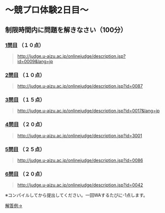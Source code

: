 # ～競プロ体験2日目～

## 制限時間内に問題を解きなさい（100分）

### [1問目](http://judge.u-aizu.ac.jp/onlinejudge/description.jsp?id=0009&lang=jp) （１０点）
>http://judge.u-aizu.ac.jp/onlinejudge/description.jsp?id=0009&lang=jp

### [2問目](http://judge.u-aizu.ac.jp/onlinejudge/description.jsp?id=0087) （１０点）
>http://judge.u-aizu.ac.jp/onlinejudge/description.jsp?id=0087

### [3問目](http://judge.u-aizu.ac.jp/onlinejudge/description.jsp?id=0017&lang=jp) （１５点）
>http://judge.u-aizu.ac.jp/onlinejudge/description.jsp?id=0017&lang=jp

### [4問目](http://judge.u-aizu.ac.jp/onlinejudge/description.jsp?id=3001) （２０点）
>http://judge.u-aizu.ac.jp/onlinejudge/description.jsp?id=3001

### [5問目](http://judge.u-aizu.ac.jp/onlinejudge/description.jsp?id=0086) （２５点）
>http://judge.u-aizu.ac.jp/onlinejudge/description.jsp?id=0086

### [6問目](http://judge.u-aizu.ac.jp/onlinejudge/description.jsp?id=0042) （２０点）
>http://judge.u-aizu.ac.jp/onlinejudge/description.jsp?id=0042



※コンパイルしてから提出してください。一回WAするたびに-1点します。

[解答例→](https://7vxxi.github.io/my-portfolio/shin/1/answer)
